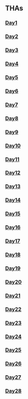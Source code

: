 ## THAs

<!-- You can use the [editor on GitHub](https://github.com/sneha-jha08/Web_dev_Devsnest/edit/gh-pages/index.md) to maintain and preview the content for your website in Markdown files.
Whenever you commit to this repository, GitHub Pages will run [Jekyll](https://jekyllrb.com/) to rebuild the pages in your site, from the content in your Markdown files.
### Markdown
Markdown is a lightweight and easy-to-use syntax for styling your writing. It includes conventions for
```markdown
Syntax highlighted code block
# Header 1
## Header 2
### Header 3
- Bulleted
- List
1. Numbered
2. List
**Bold** and _Italic_ and `Code` text
[Link](url) and ![Image](src)
``` -->

### [Day1](https://sneha-jha08.github.io/Web_dev_Devsnest/Frontend%20THA/DAY1/index.html)
### [Day2](https://sneha-jha08.github.io/Web_dev_Devsnest/Frontend%20THA/DAY2/index.html)
### [Day3](https://sneha-jha08.github.io/Web_dev_Devsnest/Frontend%20THA/DAY3/index.html)
### [Day4](https://sneha-jha08.github.io/Web_dev_Devsnest/Frontend%20THA/DAY4/index.html)
### [Day5](https://sneha-jha08.github.io/Web_dev_Devsnest/Frontend%20THA/DAY5/index.html)
### [Day6](https://sneha-jha08.github.io/Web_dev_Devsnest/Frontend%20THA/DAY6/script.js)
### [Day7](https://sneha-jha08.github.io/Web_dev_Devsnest/Frontend%20THA/DAY7/script.js)
### [Day8](https://sneha-jha08.github.io/Web_dev_Devsnest/Frontend%20THA/DAY8/index.html)
### [Day9](https://sneha-jha08.github.io/Web_dev_Devsnest/Frontend%20THA/DAY9/index.html)
### [Day10](https://sneha-jha08.github.io/Web_dev_Devsnest/Frontend%20THA/DAY10/index.html)
### [Day11](https://sneha-jha08.github.io/Web_dev_Devsnest/Frontend%20THA/DAY11/index.html)
### [Day12](https://sneha-jha08.github.io/Web_dev_Devsnest/Frontend%20THA/DAY12/index.html)
### [Day13](https://sneha-jha08.github.io/Web_dev_Devsnest/Frontend%20THA/DAY13/index.html)
### [Day14](https://sneha-jha08.github.io/Web_dev_Devsnest/Frontend%20THA/DAY14/index.html)
### [Day15](https://day15tha.netlify.app/)
### [Day16](https://day16-a-tha.netlify.app)
### [Day17](https://day17-tha.netlify.app)
### [Day18](https://day18-tha.netlify.app)
### [Day19](https://day19-tha.netlify.app/)
### [Day20](https://day20-tha.netlify.app/)
### [Day21](https://day21-tha.netlify.app/)
### [Day22](https://day22-tha.netlify.app/)
### [Day23](https://day23-tha.netlify.app/)
### [Day24](https://day24-tha.netlify.app/)
### [Day25](https://day25-tha.netlify.app/)
### [Day26](https://day26-tha.netlify.app/)
### [Day27](https://day27-tha.netlify.app/)
### [Day28](https://day28-tha.netlify.app/)
<!-- ### Jekyll Themes
Your Pages site will use the layout and styles from the Jekyll theme you have selected in your [repository settings](https://github.com/sneha-jha08/Web_dev_Devsnest/settings/pages). The name of this theme is saved in the Jekyll `_config.yml` configuration file.
### Support or Contact
Having trouble with Pages? Check out our [documentation](https://docs.github.com/categories/github-pages-basics/) or [contact support](https://support.github.com/contact) and we’ll help you sort it out. -->
